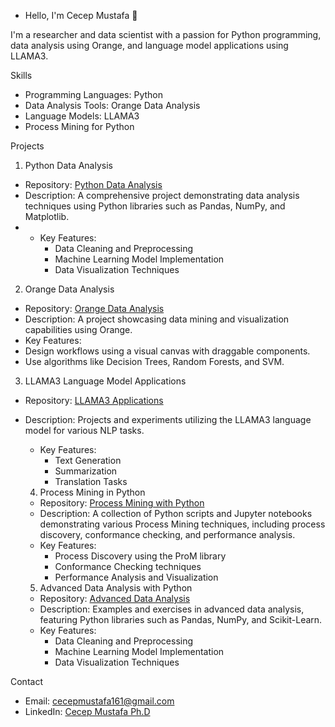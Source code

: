 - Hello, I'm Cecep Mustafa 👋

I'm a researcher and data scientist with a passion for Python programming, data analysis using Orange, and language model applications using LLAMA3.

 Skills
- Programming Languages: Python
- Data Analysis Tools: Orange Data Analysis
- Language Models: LLAMA3
- Process Mining for Python

 Projects
 1. Python Data Analysis
- Repository: [Python Data Analysis](https://github.com/cm170/python-data-analysis)
- Description: A comprehensive project demonstrating data analysis techniques using Python libraries such as Pandas, NumPy, and Matplotlib.
-  - Key Features:
     - Data Cleaning and Preprocessing
     - Machine Learning Model Implementation
     - Data Visualization Techniques

 2. Orange Data Analysis
- Repository: [Orange Data Analysis](https://github.com/cm170/orange-data-analysis)
- Description: A project showcasing data mining and visualization capabilities using Orange.
- Key Features:
- Design workflows using a visual canvas with draggable components.
- Use algorithms like Decision Trees, Random Forests, and SVM.

 3. LLAMA3 Language Model Applications
- Repository: [LLAMA3 Applications](https://github.com/cm170/llama3-applications)
- Description: Projects and experiments utilizing the LLAMA3 language model for various NLP tasks.
   - Key Features:
     - Text Generation
     - Summarization
     - Translation Tasks

  4. Process Mining in Python
   - Repository: [Process Mining with Python](https://github.com/cm170/process-mining-python)
   - Description: A collection of Python scripts and Jupyter notebooks demonstrating various Process Mining techniques, including process discovery, conformance checking, and performance analysis.
   - Key Features:
     - Process Discovery using the ProM library
     - Conformance Checking techniques
     - Performance Analysis and Visualization

  5. Advanced Data Analysis with Python
   - Repository: [Advanced Data Analysis](https://github.com/cm170/advanced-data-analysis-python)
   - Description: Examples and exercises in advanced data analysis, featuring Python libraries such as Pandas, NumPy, and Scikit-Learn.
   - Key Features:
     - Data Cleaning and Preprocessing
     - Machine Learning Model Implementation
     - Data Visualization Techniques

 Contact
- Email: [cecepmustafa161@gmail.com](mailto:cecepmustafa161@gmail.com)
- LinkedIn: [Cecep Mustafa Ph.D](https://www.linkedin.com/in/cecep-mustafa-ph-d-99a8186b/)
